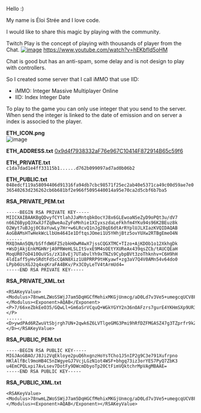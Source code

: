 Hello :)


My name is Éloi Strée and I love code.

I would like to share this magic by playing with the community.

Twitch Play is the concept of playing with thousands of player from the Chat.
[![image](https://github.com/EloiStree/IntegerGames/assets/20149493/19355b88-0a03-40f3-b747-706ad909662a)](https://www.youtube.com/watch?v=hEKbfId5oHM&ab_channel=TheGamerFromMars)
https://www.youtube.com/watch?v=hEKbfId5oHM

Chat is good but has an anti-spam, some delay and is not design to play with controllers.

So I created some server that I call iMMO that use IID:
- iMMO: Integer Massive Multiplayer Online
- IID: Index Integer Date

To play to the game you can only use integer that you send to the server.
When send the integer is linked to the date of emission and on server a index is associed to the player.









**ETH_ICON.png**  
![image](https://github.com/EloiStree/IntegerGames/assets/20149493/62a03886-4892-4c73-b6f8-d5447d800bd3)  


**ETH_ADDRESS.txt** 
[0x9d4f7938332aF76e967C10414F872914B65c59f6](https://etherscan.io/address/0x9d4f7938332aF76e967C10414F872914B65c59f6)

**ETH_PRIVATE.txt**  
`c1da7dad1e4ff33115b1......d762b099097ad7ad0b06b2`

**ETH_PUBLIC.txt**  
`048edcf119a58094406d91316fa94db7cbc98571f25ec2ab40e5371ca49c00d59ae7e036540263d236262cb6b681bf2e966f5095440014a95e70ca2d5cbf6b7ba5`

**RSA_PRIVATE_PEM.txt**
```
-----BEGIN RSA PRIVATE KEY-----
MIICXAIBAAKBgQDvyfCYtlahJJaMntqbkOocYJ8x6GLEwoaNSeZyD9oPQt3u/dV7
n66Z6BypQJXwXJfZqBweAuZyFoMnhie1XIyxszdaLeFkhfm4YKu94s96K2BEuz8k
O2Wyt7uBJgj0C8aYuwLy7Hr+w6LRcvQ1nJg28qE6dtArRYplUJLXIazKVQIDAQAB
AoGBAMsHTwHekWcLlbUm464Ie1DftqsJOmei1U5YHhjBtz5ovYUXw2RTBgEmeO4N
......
MXQ3mAn5QN/bSffdW6FZ5zbkHOwM4wX7jssCQGXTMC+TIzo+AjKDOb1o12XkhgDk
+WsDjAkjEnkMGHNrjA9PRWeHLSLItSvxE9M4sOEtYXUReAx439qsZCb/tAUCQEaH
MoqUR07oD410OuVSs/zX18vEj7UTabvlYh9xTNZs9CybpBVt3zoThknhv+C6H9hH
4ldIaff5yHvSRdtFdScCQAN8Xiz1U8PRRP9tHKyawf+zg3aV7Q4V0AMn54v64do0
LPpb6UsXGJ2q4xqKraFA4BKv/Px3COyLeTV4tArmUd4=
-----END RSA PRIVATE KEY-----
```

**RSA_PRIVATE_XML.txt**
``` 
<RSAKeyValue><Modulus>78nwmLZWoSSWjJ7am5DqHGCfMehixMKGjUnmcg/aD0Ld7v3Ve5+umegcqUCV8FyX2agcHgLmchaDJ4YntVyMsbM3Wi3hZIX5uGCrveLPeitgRLs/JDtlsre7gSYI9AvGmLsC8ux6/sOi0XL0NZyYNvKhOnbQK0WKZVCS1yGsylU=</Modulus><Exponent>AQAB</Exponent><P>7/66xeZbkEeO35/GQwLl+Gm6aSrVCquQ+WGkYGYY2n36nOAFzrs7gurE4YKHmSXp9UR3ahGv4hr1xsYUUpnHXw==</P>
......
<D>ywdPAd6RZwuVtSbjrgh7UN+2qwk6Z6LVTlgeGMG3Pmi9hRfDZFMGASZ47g3TZprfr9kZRYfrGvpYvmRmxrbAICn5Ox4j+QG5LVQ9nS92sPql+FGu9iG6DDWIKwBoC7e7p/N2rm6Nx91Bfmkd3DrgKBzFjQlvNc6pgKA00ARyKVk=</D></RSAKeyValue>
```


**RSA_PUBLIC_PEM.txt**  
```
-----BEGIN RSA PUBLIC KEY-----
MIGJAoGBAO/J8Ji2VqEkloye2puQ6hxgnzHoYsTCho1J5nIP2g9C3e791Xufrpno
HKlAlfBcl9moHB4C5nIWgyeGJ7VcjLGzN1ot4WSF+bhgq73iz3orYES7PyQ7ZbK3
u4EmCPQLxpi7AvLsev7DotFy9DWcmDbyoTp20CtFimVQktchrMpVAgMBAAE=
-----END RSA PUBLIC KEY-----
```

**RSA_PUBLIC_XML.txt**   
```
<RSAKeyValue><Modulus>78nwmLZWoSSWjJ7am5DqHGCfMehixMKGjUnmcg/aD0Ld7v3Ve5+umegcqUCV8FyX2agcHgLmchaDJ4YntVyMsbM3Wi3hZIX5uGCrveLPeitgRLs/JDtlsre7gSYI9AvGmLsC8ux6/sOi0XL0NZyYNvKhOnbQK0WKZVCS1yGsylU=</Modulus><Exponent>AQAB</Exponent></RSAKeyValue>
```
